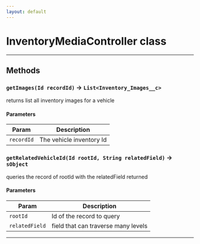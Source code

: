 ```yaml
---
layout: default
---
```

# InventoryMediaController class
---
## Methods
### `getImages(Id recordId)` → `List<Inventory_Images__c>`

returns list all inventory images for a vehicle

#### Parameters
|Param|Description|
|-----|-----------|
|`recordId` |      The vehicle inventory Id |

### `getRelatedVehicleId(Id rootId, String relatedField)` → `sObject`

queries the record of rootId with the relatedField returned

#### Parameters
|Param|Description|
|-----|-----------|
|`rootId` |  Id of the record to query |
|`relatedField` |  field that can traverse many levels |

---
